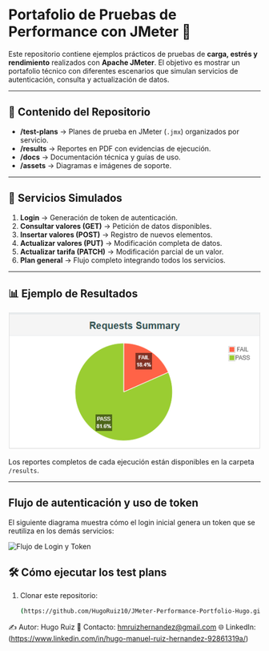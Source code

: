 # Portafolio de Pruebas de Performance con JMeter 🚀

Este repositorio contiene ejemplos prácticos de pruebas de **carga, estrés y rendimiento**
realizados con **Apache JMeter**. El objetivo es mostrar un portafolio técnico con diferentes
escenarios que simulan servicios de autenticación, consulta y actualización de datos.

---

## 📂 Contenido del Repositorio

- **/test-plans** → Planes de prueba en JMeter (`.jmx`) organizados por servicio.
- **/results** → Reportes en PDF con evidencias de ejecución.
- **/docs** → Documentación técnica y guías de uso.
- **/assets** → Diagramas e imágenes de soporte.

---

## 🔑 Servicios Simulados

1. **Login** → Generación de token de autenticación.  
2. **Consultar valores (GET)** → Petición de datos disponibles.  
3. **Insertar valores (POST)** → Registro de nuevos elementos.  
4. **Actualizar valores (PUT)** → Modificación completa de datos.  
5. **Actualizar tarifa (PATCH)** → Modificación parcial de un valor.  
6. **Plan general** → Flujo completo integrando todos los servicios.  

---

## 📊 Ejemplo de Resultados

![Ejemplo de gráfico de resultados](assets/grafico_resultados.png)

Los reportes completos de cada ejecución están disponibles en la carpeta `/results`.

---
## Flujo de autenticación y uso de token

El siguiente diagrama muestra cómo el login inicial genera un token que se reutiliza en los demás servicios:

![Flujo de Login y Token](../assets/flujo_login.png)

## 🛠️ Cómo ejecutar los test plans

1. Clonar este repositorio:  
   ```bash
   (https://github.com/HugoRuiz10/JMeter-Performance-Portfolio-Hugo.git)
✍️ Autor: Hugo Ruiz
📧 Contacto: hmruizhernandez@gmail.com
🌐 LinkedIn: (https://www.linkedin.com/in/hugo-manuel-ruiz-hernandez-92861319a/)
